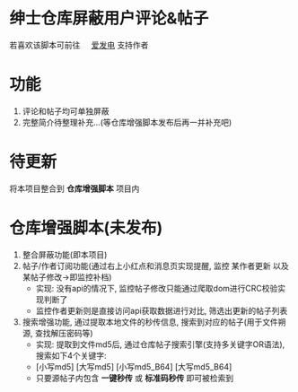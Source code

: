 # 绅士仓库屏蔽用户评论&帖子

若喜欢该脚本可前往 <img src="https://static.afdiancdn.com/favicon.ico" width='16'>[爱发电](https://afdian.net/@mengzonefire) 支持作者

# 功能

1. 评论和帖子均可单独屏蔽
2. 完整简介待整理补充...(等仓库增强脚本发布后再一并补充吧)

# 待更新

将本项目整合到 **仓库增强脚本** 项目内

# 仓库增强脚本(未发布)

1. 整合屏蔽功能(即本项目)
2. 帖子/作者订阅功能(通过右上小红点和消息页实现提醒, 监控 某作者更新 以及 某帖子修改->即监控补档)
   * 实现: 没有api的情况下, 监控帖子修改只能通过爬取dom进行CRC校验实现判断了
   * 监控作者更新则是直接访问api获取数据进行对比, 筛选出更新的帖子列表
3. 搜索增强功能, 通过提取本地文件的秒传信息, 搜索到对应的帖子(用于文件朔源, 查找解压密码等)
   * 实现: 提取到文件md5后, 通过仓库帖子搜索引擎(支持多关键字OR语法), 搜索如下4个关键字:
   * [小写md5] [大写md5] [小写md5_B64] [大写md5_B64]
   * 只要源帖子内包含 **一键秒传** 或 **标准码秒传** 即可被检索到